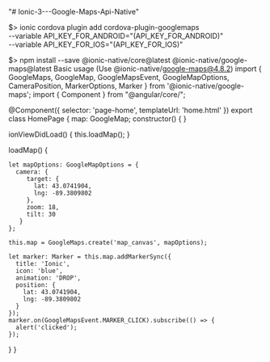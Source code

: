 "# Ionic-3---Google-Maps-Api-Native"


$> ionic cordova plugin add cordova-plugin-googlemaps \
  --variable API_KEY_FOR_ANDROID="(API_KEY_FOR_ANDROID)" \
  --variable API_KEY_FOR_IOS="(API_KEY_FOR_IOS)"

$> npm install --save @ionic-native/core@latest @ionic-native/google-maps@latest
Basic usage (Use @ionic-native/google-maps@4.8.2)
import {
  GoogleMaps,
  GoogleMap,
  GoogleMapsEvent,
  GoogleMapOptions,
  CameraPosition,
  MarkerOptions,
  Marker
} from '@ionic-native/google-maps';
import { Component } from "@angular/core/";

@Component({
  selector: 'page-home',
  templateUrl: 'home.html'
})
export class HomePage {
  map: GoogleMap;
  constructor() { }

  ionViewDidLoad() {
    this.loadMap();
  }

  loadMap() {

    let mapOptions: GoogleMapOptions = {
      camera: {
         target: {
           lat: 43.0741904,
           lng: -89.3809802
         },
         zoom: 18,
         tilt: 30
       }
    };

    this.map = GoogleMaps.create('map_canvas', mapOptions);

    let marker: Marker = this.map.addMarkerSync({
      title: 'Ionic',
      icon: 'blue',
      animation: 'DROP',
      position: {
        lat: 43.0741904,
        lng: -89.3809802
      }
    });
    marker.on(GoogleMapsEvent.MARKER_CLICK).subscribe(() => {
      alert('clicked');
    });
  }
}

